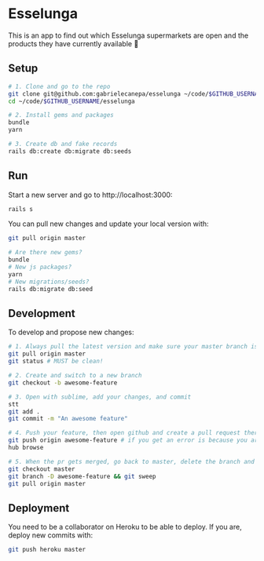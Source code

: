 # Esselunga

This is an app to find out which Esselunga supermarkets are open and the products they have currently available 🧻

## Setup

```sh
# 1. Clone and go to the repo
git clone git@github.com:gabrielecanepa/esselunga ~/code/$GITHUB_USERNAME
cd ~/code/$GITHUB_USERNAME/esselunga

# 2. Install gems and packages
bundle
yarn

# 3. Create db and fake records
rails db:create db:migrate db:seeds
```

## Run

Start a new server and go to http://localhost:3000:

```sh
rails s
```

You can pull new changes and update your local version with:

```sh
git pull origin master

# Are there new gems?
bundle
# New js packages?
yarn
# New migrations/seeds?
rails db:migrate db:seed
```

## Development

To develop and propose new changes:

```sh
# 1. Always pull the latest version and make sure your master branch is clean
git pull origin master
git status # MUST be clean!

# 2. Create and switch to a new branch
git checkout -b awesome-feature

# 3. Open with sublime, add your changes, and commit
stt
git add .
git commit -m "An awesome feature"

# 4. Push your feature, then open github and create a pull request there
git push origin awesome-feature # if you get an error is because you are not a contributor yet!
hub browse

# 5. When the pr gets merged, go back to master, delete the branch and get the latest changes
git checkout master
git branch -D awesome-feature && git sweep
git pull origin master
```

## Deployment

You need to be a collaborator on Heroku to be able to deploy. If you are, deploy new commits with:

```sh
git push heroku master
```
